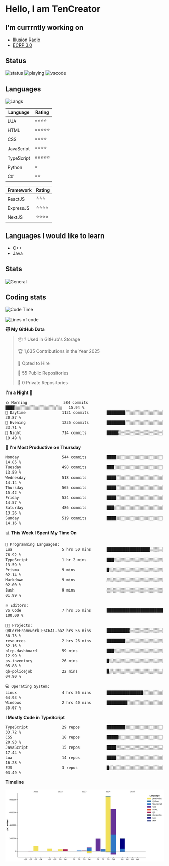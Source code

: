 # Hello, I am TenCreator

## I'm currrntly working on
- [Illusion Radio](https://illusionradio.co.uk/)
- [ECRP 3.0](http://github.com/Emerald-Coast-Roleplay/)

## Status
![status](https://api.statusbadges.me/badge/status/518334475038359555?simple=true&style=for-the-badge)
![playing](https://api.statusbadges.me/badge/playing/518334475038359555?style=for-the-badge)
![vscode](https://api.statusbadges.me/badge/vscode/518334475038359555?style=for-the-badge)

## Languages
![Langs](https://github-readme-stats.vercel.app/api/top-langs/?username=tencreator&layout=compact&theme=radical)


|Language|Rating|
|--------|------|
|LUA|⭐️⭐️⭐️⭐️|
|HTML|⭐️⭐️⭐️⭐️⭐️|
|CSS|⭐️⭐️⭐️⭐️|
|JavaScript|⭐️⭐️⭐️⭐️|
|TypeScript|⭐️⭐️⭐️⭐️⭐️|
|Python|⭐️|
|C#|⭐️⭐️ |

|Framework|Rating|
|--------|------|
|ReactJS|⭐️⭐️⭐|
|ExpressJS|⭐️⭐️⭐️⭐️|
|NextJS|⭐️⭐️⭐⭐️|

## Languages I would like to learn
- C++
- Java

## Stats
![General](https://github-readme-stats.vercel.app/api?username=tencreator&show_icons=true&theme=radical)

## Coding stats

<!--START_SECTION:waka-->
![Code Time](http://img.shields.io/badge/Code%20Time-508%20hrs%2025%20mins-blue)

![Lines of code](https://img.shields.io/badge/From%20Hello%20World%20I%27ve%20Written-2.2%20million%20lines%20of%20code-blue)

**🐱 My GitHub Data** 

> 📦 ? Used in GitHub's Storage 
 > 
> 🏆 1,635 Contributions in the Year 2025
 > 
> 💼 Opted to Hire
 > 
> 📜 55 Public Repositories 
 > 
> 🔑 0 Private Repositories 
 > 
**I'm a Night 🦉** 

```text
🌞 Morning                584 commits         ████░░░░░░░░░░░░░░░░░░░░░   15.94 % 
🌆 Daytime                1131 commits        ████████░░░░░░░░░░░░░░░░░   30.87 % 
🌃 Evening                1235 commits        ████████░░░░░░░░░░░░░░░░░   33.71 % 
🌙 Night                  714 commits         █████░░░░░░░░░░░░░░░░░░░░   19.49 % 
```
📅 **I'm Most Productive on Thursday** 

```text
Monday                   544 commits         ████░░░░░░░░░░░░░░░░░░░░░   14.85 % 
Tuesday                  498 commits         ███░░░░░░░░░░░░░░░░░░░░░░   13.59 % 
Wednesday                518 commits         ████░░░░░░░░░░░░░░░░░░░░░   14.14 % 
Thursday                 565 commits         ████░░░░░░░░░░░░░░░░░░░░░   15.42 % 
Friday                   534 commits         ████░░░░░░░░░░░░░░░░░░░░░   14.57 % 
Saturday                 486 commits         ███░░░░░░░░░░░░░░░░░░░░░░   13.26 % 
Sunday                   519 commits         ████░░░░░░░░░░░░░░░░░░░░░   14.16 % 
```


📊 **This Week I Spent My Time On** 

```text
💬 Programming Languages: 
Lua                      5 hrs 50 mins       ███████████████████░░░░░░   76.92 % 
TypeScript               1 hr 2 mins         ███░░░░░░░░░░░░░░░░░░░░░░   13.59 % 
Prisma                   9 mins              █░░░░░░░░░░░░░░░░░░░░░░░░   02.14 % 
Markdown                 9 mins              ░░░░░░░░░░░░░░░░░░░░░░░░░   02.00 % 
Bash                     9 mins              ░░░░░░░░░░░░░░░░░░░░░░░░░   01.99 % 

🔥 Editors: 
VS Code                  7 hrs 36 mins       █████████████████████████   100.00 % 

🐱‍💻 Projects: 
QBCoreFramework_E6C6A1.ba2 hrs 56 mins       ██████████░░░░░░░░░░░░░░░   38.73 % 
resources                2 hrs 26 mins       ████████░░░░░░░░░░░░░░░░░   32.16 % 
blrp-dashboard           59 mins             ███░░░░░░░░░░░░░░░░░░░░░░   12.99 % 
ps-inventory             26 mins             █░░░░░░░░░░░░░░░░░░░░░░░░   05.88 % 
qb-policejob             22 mins             █░░░░░░░░░░░░░░░░░░░░░░░░   04.90 % 

💻 Operating System: 
Linux                    4 hrs 56 mins       ████████████████░░░░░░░░░   64.93 % 
Windows                  2 hrs 40 mins       █████████░░░░░░░░░░░░░░░░   35.07 % 
```

**I Mostly Code in TypeScript** 

```text
TypeScript               29 repos            ████████░░░░░░░░░░░░░░░░░   33.72 % 
CSS                      18 repos            █████░░░░░░░░░░░░░░░░░░░░   20.93 % 
JavaScript               15 repos            ████░░░░░░░░░░░░░░░░░░░░░   17.44 % 
Lua                      14 repos            ████░░░░░░░░░░░░░░░░░░░░░   16.28 % 
EJS                      3 repos             █░░░░░░░░░░░░░░░░░░░░░░░░   03.49 % 
```



**Timeline**

![Lines of Code chart](https://raw.githubusercontent.com/tencreator/tencreator/main/assets/bar_graph.png)


<!--END_SECTION:waka-->
